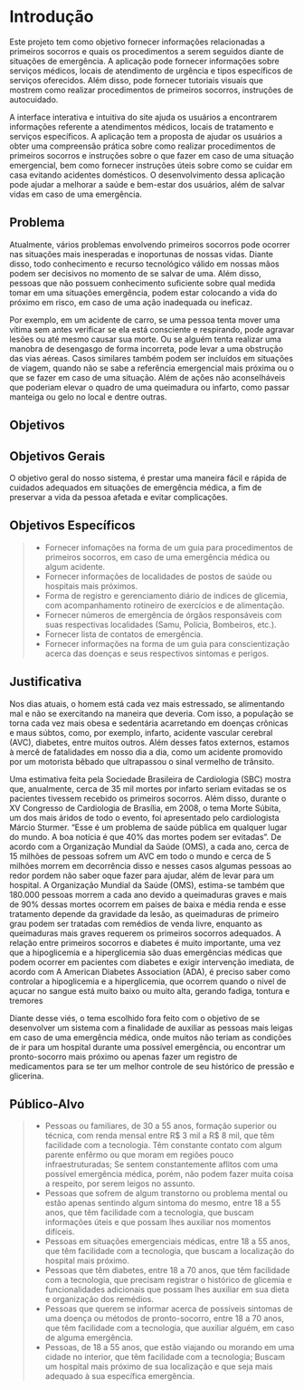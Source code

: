 # Introdução

Este projeto tem como objetivo fornecer informações relacionadas a primeiros socorros e quais os procedimentos a serem seguidos diante de situações de emergência. A aplicação pode fornecer informações sobre serviços médicos, locais de atendimento de urgência e tipos específicos de serviços oferecidos. Além disso, pode fornecer tutoriais visuais que mostrem como realizar procedimentos de primeiros socorros, instruções de autocuidado.

A interface interativa e intuitiva do site ajuda os usuários a encontrarem informações referente a atendimentos médicos, locais de tratamento e serviços específicos. A aplicação tem a proposta de ajudar os usuários a obter uma compreensão prática sobre como realizar procedimentos de primeiros socorros e instruções sobre o que fazer em caso de uma situação emergencial, bem como fornecer instruções úteis sobre como se cuidar em casa evitando acidentes domésticos. O desenvolvimento dessa aplicação pode ajudar a melhorar a saúde e bem-estar dos usuários, além de salvar vidas em caso de uma emergência.

## Problema

Atualmente, vários problemas envolvendo primeiros socorros pode ocorrer nas situações mais inesperadas e inoportunas de nossas vidas. Diante disso, todo conhecimento e recurso tecnológico válido em nossas mãos podem ser decisivos no momento de se salvar de uma. Além disso, pessoas que não possuem conhecimento suficiente sobre qual medida tomar em uma situações emergência, podem estar colocando a vida do próximo em risco, em caso de uma ação inadequada ou ineficaz.

Por exemplo, em um acidente de carro, se uma pessoa tenta mover uma vítima sem antes verificar se ela está consciente e respirando, pode agravar lesões ou até mesmo causar sua morte. Ou se alguém tenta realizar uma manobra de desengasgo de forma incorreta, pode levar a uma obstrução das vias aéreas. Casos similares também podem ser incluídos em situações de viagem, quando não se sabe a referência emergencial mais próxima ou o que se fazer em caso de uma situação. Além de ações não aconselháveis que poderiam elevar o quadro de uma queimadura ou infarto, como passar manteiga ou gelo no local e dentre outras.

## Objetivos

## Objetivos Gerais

O objetivo geral do nosso sistema, é prestar uma maneira fácil e rápida de cuidados adequados em situações de emergência médica, a fim de preservar a vida da pessoa afetada e evitar complicações. 

## Objetivos Específicos

> - Fornecer infomações na forma de um guia para procedimentos de primeiros socorros, em caso de uma emergência médica ou algum acidente.
> - Fornecer informações de localidades de postos de saúde ou hospitais mais próximos.
> - Forma de registro e gerenciamento diário de indices de glicemia, com acompanhamento rotineiro de exercícios e de alimentação.
> - Fornecer números de emergência de órgãos responsáveis com suas respectivas localidades (Samu, Polícia, Bombeiros, etc.).
> - Fornecer lista de contatos de emergência.
> - Fornecer informações na forma de um guia para conscientização acerca das doenças e seus respectivos sintomas e perigos.

## Justificativa

Nos dias atuais, o homem está cada vez mais estressado, se alimentando mal e não se exercitando na maneira que deveria. Com isso, a população se torna cada vez mais obesa e sedentária acarretando em doenças crônicas e maus súbtos, como, por exemplo, infarto, acidente vascular cerebral (AVC), diabetes, entre muitos outros. Além desses fatos externos, estamos à mercê de fatalidades em nosso dia a dia, como um acidente promovido por um motorista bêbado que ultrapassou o sinal vermelho de trânsito.

Uma estimativa feita pela Sociedade Brasileira de Cardiologia (SBC) mostra que, anualmente, cerca de 35 mil mortes por infarto seriam evitadas se os pacientes tivessem recebido os primeiros socorros. Além disso, durante o XV Congresso de Cardiologia de Brasília, em 2008, o tema Morte Súbita, um dos mais áridos de todo o evento, foi apresentado pelo cardiologista Márcio Sturmer. “Esse é um problema de saúde pública em qualquer lugar do mundo. A boa notícia é que 40% das mortes podem ser evitadas”.
De acordo com a Organização Mundial da Saúde (OMS), a cada ano, cerca de 15 milhões de pessoas sofrem um AVC em todo o mundo e cerca de 5 milhões morrem em decorrência disso e nesses casos algumas pessoas ao redor pordem não saber oque fazer para ajudar, além de levar para um hospital.
A Organização Mundial da Saúde (OMS), estima-se também que 180.000 pessoas morrem a cada ano devido a queimaduras graves e mais de 90% dessas mortes ocorrem em países de baixa e média renda e esse tratamento depende da gravidade da lesão, as queimaduras de primeiro grau podem ser tratadas com remédios de venda livre, enquanto as queimaduras mais graves requerem os primeiros socorros adequados.
A relação entre primeiros socorros e diabetes é muito importante, uma vez que a hipoglicemia e a hiperglicemia são duas emergências médicas que podem ocorrer em pacientes com diabetes e exigir intervenção imediata, de acordo com A American Diabetes Association (ADA), é preciso saber como controlar a hipoglicemia e a hiperglicemia, que ocorrem quando o nivel de açucar no sangue está muito baixo ou muito alta, gerando fadiga, tontura e tremores

Diante desse viés, o tema escolhido fora feito com o objetivo de se desenvolver um sistema com a finalidade de auxiliar as pessoas mais leigas em caso de uma emergência médica, onde muitos não teriam as condições de ir para um hospital durante uma possível emergência, ou encontrar um pronto-socorro mais próximo ou apenas fazer um registro de medicamentos para se ter um melhor controle de seu histórico de pressão e glicerina.

## Público-Alvo

> - Pessoas ou familiares, de 30 a 55 anos, formação superior ou técnica, com renda mensal entre R$ 3 mil a R$ 8 mil, que têm facilidade com a tecnologia. Têm constante contato com algum parente enfêrmo ou que moram em regiões pouco infraestruturadas; Se sentem constantemente aflitos com uma possível emergência médica, porém, não podem fazer muita coisa a respeito, por serem leigos no assunto.
> - Pessoas que sofrem de algum transtorno ou problema mental ou estão apenas sentindo algum sintoma do mesmo, entre 18 a 55 anos, que têm facilidade com a tecnologia, que buscam informações úteis e que possam lhes auxiliar nos momentos difíceis. 
> - Pessoas em situações emergenciais médicas, entre 18 a 55 anos, que têm facilidade com a tecnologia, que buscam a localização do hospital mais próximo. 
> - Pessoas que têm diabetes, entre 18 a 70 anos, que têm facilidade com a tecnologia, que precisam registrar o histórico de glicemia e funcionalidades adicionais que possam lhes auxiliar em sua dieta e organização dos remédios.
> - Pessoas que querem se informar acerca de possíveis sintomas de uma doença ou métodos de pronto-socorro, entre 18 a 70 anos, que têm facilidade com a tecnologia, que auxiliar alguém, em caso de alguma emergência.
> - Pessoas, de 18 a 55 anos, que estão viajando ou morando em uma cidade no interior,  que têm facilidade com a tecnologia; Buscam um hospital mais próximo de sua localização e que seja mais adequado à sua específica emergência.
 
